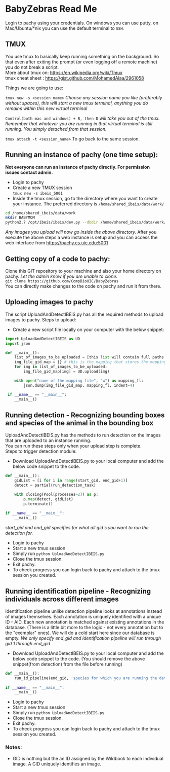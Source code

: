 # BabyZebras Read Me

Login to pachy using your credentials. 
On windows you can use putty, on Mac/Ubuntu/*nix you can use the default terminal to `SSH`.
## TMUX
You use tmux to basically keep running something on the background. So that even after exiting the prompt (or even logging off a remote machine) you do not break a script.  
More about tmux on: https://en.wikipedia.org/wiki/Tmux  
tmux cheat sheet : https://gist.github.com/MohamedAlaa/2961058

Things we are going to use:

``tmux new -s <session_name>``  *Choose any session name you like (preferably without spaces), this will start a new tmux terminal, anything you do remains within this new virtual terminal*

``Control(both mac and windows) + B, then D`` *will take you out of the tmux. Remember that whatever you are running in that virtual terminal is still running. You simply detached from that session.*

``tmux attach -t <session_name>`` To go back to the same session. 


## Running an instance of pachy (one time setup): 
**Not everyone can run an instance of pachy directly. For permission issues contact admin.**

* Login to pachy
* Create a new TMUX session  
`tmux new -s ibeis_5001`
* Inside the tmux session, go to the directory where you want to create your instance. The preferred directory is `/home/shared_ibeis/data/work/  `
```bash
cd /home/shared_ibeis/data/work    
mkdir BABYMOM    
python2.7 /opt/ibeis/ibeis/dev.py --dbdir /home/shared_ibeis/data/work/BABYMOM/ --web --port 5001
```  
*Any images you upload will now go inside the above directory.*
After you execute the above steps a web instance is setup and you can access the web interface from https://pachy.cs.uic.edu:5001

## Getting copy of a code to pachy:
Clone this GIT repository to your machine and also your home directory on pachy. *Let the admin know if you are unable to clone.*  
``git clone https://github.com/CompBioUIC/BabyZebras``  
You can directly make changes to the code on pachy and run it from there. 


## Uploading images to pachy
The script UploadAndDetectIBEIS.py has all the required methods to upload images to pachy. 
Steps to upload: 
* Create a new script file locally on your computer with the below snippet:
```python
import UploadAndDetectIBEIS as UD
import json

def __main__():
    list_of_images_to_be_uploaded = [this list will contain full paths to the images you want to upload]
    img_file_gid_map = {} # this is the mapping that stores the mapping between the image file and the GID*.
    for img in list_of_images_to_be_uploaded:
    	img_file_gid_map[img] = UD.upload(img)

    with open("name of the mapping file", "w") as mapping_fl:
    	json.dump(img_file_gid_map, mapping_fl, indent=4)

 if __name__ == "__main__":
 	__main__()
```

## Running detection - Recognizing bounding boxes and species of the animal in the bounding box
UploadAndDetectIBEIS.py has the methods to run detection on the images that are uploaded to an instance running.  
You can run these steps only when your upload step is complete.  
Steps to trigger detection module:
* Download UploadAndDetectIBEIS.py to your local computer and add the below code snippet to the code.
```python
def __main__():
    gidList = [i for i in range(start_gid, end_gid+1)] 
    detect = partial(run_detection_task)

    with closing(Pool(processes=2)) as p:
        p.map(detect, gidList)
        p.terminate()
        
if __name__ == "__main__":
    __main__()
```
*start_gid and end_gid specifies for what all gid's you want to run the detection for.*
* Login to pachy 
* Start a new tmux session 
* Simply run 
`python UploadAndDetectIBEIS.py`
* Close the tmux session.
* Exit pachy.
* To check progress you can login back to pachy and attach to the tmux session you created. 


## Running identification pipeline - Recognizing individuals across different images
Identification pipeline unlike detection pipeline looks at annotations instead of images themselves. Each annotation is uniquely identified with a unique ID - AID. Each new annotation is matched against existing annotations in the database. (There is a little bit more to the logic - not every annotation but to the "exemplar" ones). We will do a cold start here since our database is empty.
*We only specify end_gid and identification pipeline will run through gid 1 through end_gid*
* Download UploadAndDetectIBEIS.py to your local computer and add the below code snippet to the code. (You should remove the above snippet(from detection) from the file before running)
```python
def __main__():
    run_id_pipeline(end_gid, 'species for which you are running the detection') # zebra_plains, zebra_grevys, giraffe_reticulated etc. are some of the supported species. 
        
if __name__ == "__main__":
    __main__()
```
* Login to pachy 
* Start a new tmux session 
* Simply run 
`python UploadAndDetectIBEIS.py`
* Close the tmux session.
* Exit pachy.
* To check progress you can login back to pachy and attach to the tmux session you created. 

### Notes:
* GID is nothing but the an ID assigned by the Wildbook to each individual image. A GID uniquely identifies an image. 
